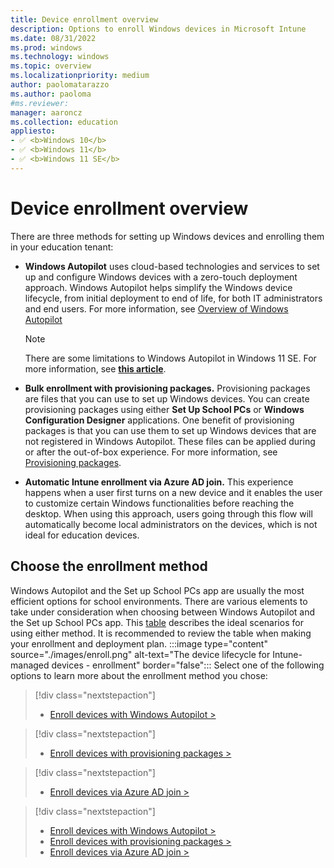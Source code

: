 ```yaml
---
title: Device enrollment overview
description: Options to enroll Windows devices in Microsoft Intune
ms.date: 08/31/2022
ms.prod: windows
ms.technology: windows
ms.topic: overview
ms.localizationpriority: medium
author: paolomatarazzo
ms.author: paoloma
#ms.reviewer: 
manager: aaroncz
ms.collection: education
appliesto:
- ✅ <b>Windows 10</b>
- ✅ <b>Windows 11</b>
- ✅ <b>Windows 11 SE</b>
---
```


# Device enrollment overview

There are three methods for setting up Windows devices and enrolling them in your education tenant:

- **Windows Autopilot** uses cloud-based technologies and services to set up and configure Windows devices with a zero-touch deployment approach. Windows Autopilot helps simplify the Windows device lifecycle, from initial deployment to end of life, for both IT administrators and end users. For more information, see [Overview of Windows Autopilot](/mem/autopilot/windows-autopilot)
  > [!NOTE]
  > There are some limitations to Windows Autopilot in Windows 11 SE. For more information, see [**this article**](/intune-education/windows-11-se-overview#windows-autopilot).

- **Bulk enrollment with provisioning packages.** Provisioning packages are files that you can use to set up Windows devices. You can create provisioning packages using either **Set Up School PCs** or **Windows Configuration Designer** applications. One benefit of provisioning packages is that you can use them to set up Windows devices that are not registered in Windows Autopilot. These files can be applied during or after the out-of-box experience. For more information, see [Provisioning packages](/windows/configuration/provisioning-packages/provisioning-apply-package).
- **Automatic Intune enrollment via Azure AD join.** This experience happens when a user first turns on a new device and it enables the user to customize certain Windows functionalities before reaching the desktop. When using this approach, users going through this flow will automatically become local administrators on the devices, which is not ideal for education devices.

## Choose the enrollment method

Windows Autopilot and the Set up School PCs app are usually the most efficient options for school environments. There are various elements to take under consideration when choosing between Windows Autopilot and the Set up School PCs app. This [table](/intune-education/add-devices-windows) describes the ideal scenarios for using either method. It is recommended to review the table when making your enrollment and deployment plan.
:::image type="content" source="./images/enroll.png" alt-text="The device lifecycle for Intune-managed devices - enrollment" border="false":::
Select one of the following options to learn more about the enrollment method you chose:

> [!div class="nextstepaction"]
> - [Enroll devices with Windows Autopilot     >](enrollment-autopilot.md)

> [!div class="nextstepaction"]
> - [Enroll devices with provisioning packages >](enrollment-package.md)

> [!div class="nextstepaction"]
> - [Enroll devices via Azure AD join          >](enrollment-aadj.md)

> [!div class="nextstepaction"]
> - [Enroll devices with Windows Autopilot     >](enrollment-autopilot.md)
> - [Enroll devices with provisioning packages >](enrollment-package.md)
> - [Enroll devices via Azure AD join          >](enrollment-aadj.md)